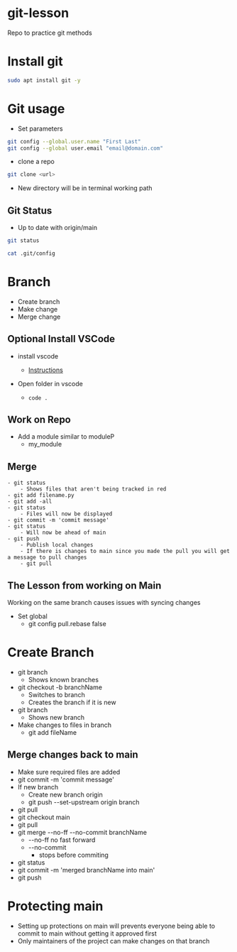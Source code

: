 # git-lesson
Repo to practice git methods

# Install git
```bash
sudo apt install git -y
```


# Git usage

- Set parameters

```bash
git config --global.user.name "First Last"
git config --global user.email "email@domain.com"
```

- clone a repo
```bash
git clone <url>
```

- New directory will be in terminal working path

## Git Status

- Up to date with origin/main

```bash
git status

cat .git/config
```

# Branch

- Create branch
- Make change
- Merge change

## Optional Install VSCode
- install vscode
  - [Instructions](https://code.visualstudio.com/docs/setup/setup-overview)

- Open folder in vscode
	- `code .`

## Work on Repo

- Add a module similar to moduleP
	- my_module

## Merge

	- git status
		- Shows files that aren't being tracked in red
	- git add filename.py
    - git add -all
	- git status
		- Files will now be displayed
	- git commit -m 'commit message'
	- git status
		- Will now be ahead of main
	- git push
		- Publish local changes
		- If there is changes to main since you made the pull you will get a message to pull changes
		- git pull

## The Lesson from working on Main

Working on the same branch causes issues with syncing changes

- Set global
	- git config pull.rebase false

# Create Branch

- git branch
	- Shows known branches
- git checkout -b branchName
	- Switches to branch
	- Creates the branch if it is new
- git branch
	- Shows new branch
- Make changes to files in branch
	- git add fileName

## Merge changes back to main

- Make sure required files are added
- git commit -m 'commit message'
- If new branch
	- Create new branch origin
	- git push --set-upstream origin branch
- git pull
- git checkout main
- git pull
- git merge --no-ff --no-commit branchName
	- --no-ff no fast forward
	- --no-commit
		- stops before commiting
- git status
- git commit -m 'merged branchName into main'
- git push

# Protecting main

- Setting up protections on main will prevents everyone being able to commit to main without getting it approved first
- Only maintainers of the project can make changes on that branch
